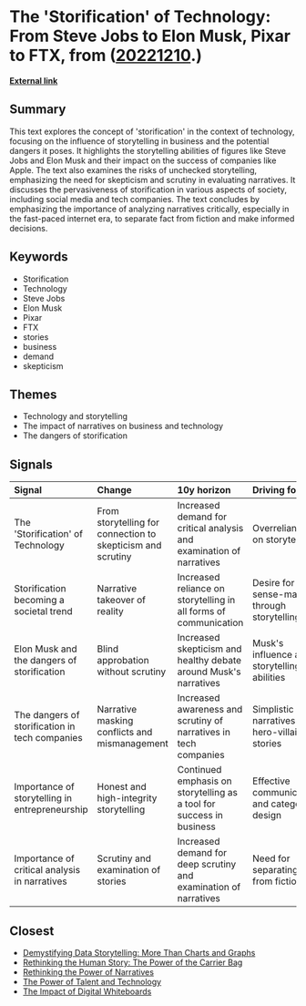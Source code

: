 # __The 'Storification' of Technology: From Steve Jobs to Elon Musk, Pixar to FTX__, from ([20221210](https://kghosh.substack.com/p/20221210).)

__[External link](https://digitalnative.substack.com/p/the-storification-of-technology-from?utm_source=substack&utm_medium=email)__



## Summary

This text explores the concept of 'storification' in the context of technology, focusing on the influence of storytelling in business and the potential dangers it poses. It highlights the storytelling abilities of figures like Steve Jobs and Elon Musk and their impact on the success of companies like Apple. The text also examines the risks of unchecked storytelling, emphasizing the need for skepticism and scrutiny in evaluating narratives. It discusses the pervasiveness of storification in various aspects of society, including social media and tech companies. The text concludes by emphasizing the importance of analyzing narratives critically, especially in the fast-paced internet era, to separate fact from fiction and make informed decisions.

## Keywords

* Storification
* Technology
* Steve Jobs
* Elon Musk
* Pixar
* FTX
* stories
* business
* demand
* skepticism

## Themes

* Technology and storytelling
* The impact of narratives on business and technology
* The dangers of storification

## Signals

| Signal                                         | Change                                                      | 10y horizon                                                          | Driving force                                  |
|:-----------------------------------------------|:------------------------------------------------------------|:---------------------------------------------------------------------|:-----------------------------------------------|
| The 'Storification' of Technology              | From storytelling for connection to skepticism and scrutiny | Increased demand for critical analysis and examination of narratives | Overreliance on storytelling                   |
| Storification becoming a societal trend        | Narrative takeover of reality                               | Increased reliance on storytelling in all forms of communication     | Desire for sense-making through storytelling   |
| Elon Musk and the dangers of storification     | Blind approbation without scrutiny                          | Increased skepticism and healthy debate around Musk's narratives     | Musk's influence and storytelling abilities    |
| The dangers of storification in tech companies | Narrative masking conflicts and mismanagement               | Increased awareness and scrutiny of narratives in tech companies     | Simplistic narratives and hero-villain stories |
| Importance of storytelling in entrepreneurship | Honest and high-integrity storytelling                      | Continued emphasis on storytelling as a tool for success in business | Effective communication and category design    |
| Importance of critical analysis in narratives  | Scrutiny and examination of stories                         | Increased demand for deep scrutiny and examination of narratives     | Need for separating fact from fiction          |

## Closest

* [Demystifying Data Storytelling: More Than Charts and Graphs](a69c7863fc973f7f6040135de4ad4a94)
* [Rethinking the Human Story: The Power of the Carrier Bag](9583276a9aeb9f9a0bf87400700799bc)
* [Rethinking the Power of Narratives](79ac43e83f8a7da117a0837105462062)
* [The Power of Talent and Technology](338c551fe29e9fb73aa8d412dc77788e)
* [The Impact of Digital Whiteboards](0427292acb53be01ba35b3b5b561cb59)